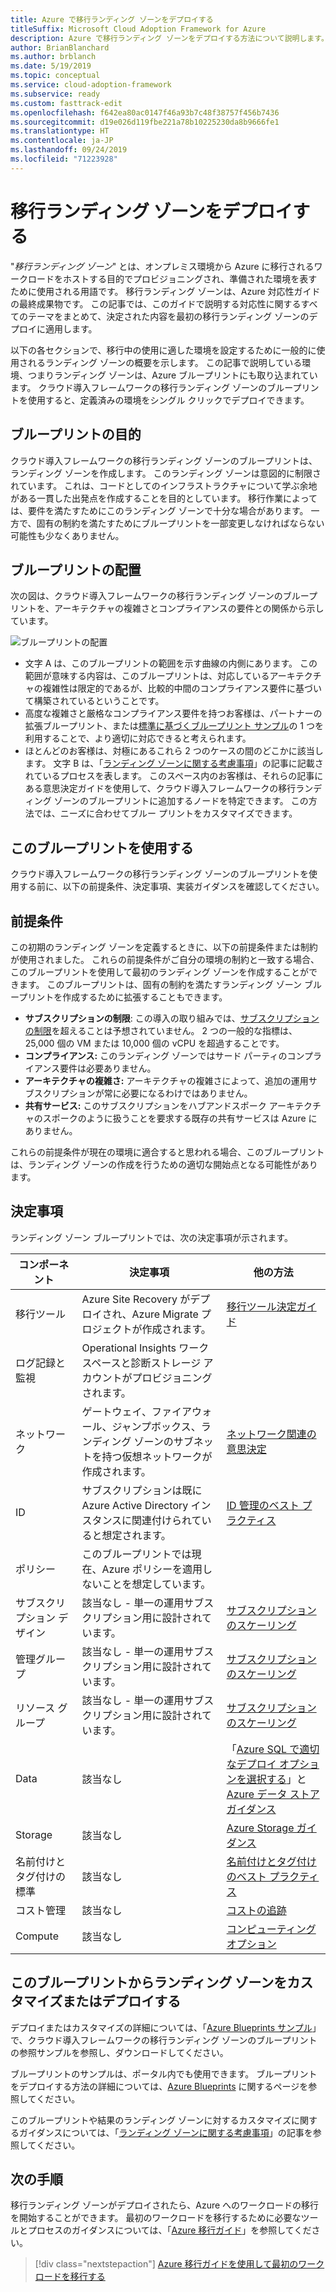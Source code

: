 ```yaml
---
title: Azure で移行ランディング ゾーンをデプロイする
titleSuffix: Microsoft Cloud Adoption Framework for Azure
description: Azure で移行ランディング ゾーンをデプロイする方法について説明します。
author: BrianBlanchard
ms.author: brblanch
ms.date: 5/19/2019
ms.topic: conceptual
ms.service: cloud-adoption-framework
ms.subservice: ready
ms.custom: fasttrack-edit
ms.openlocfilehash: f642ea80ac0147f46a93b7c48f38757f456b7436
ms.sourcegitcommit: d19e026d119fbe221a78b10225230da8b9666fe1
ms.translationtype: HT
ms.contentlocale: ja-JP
ms.lasthandoff: 09/24/2019
ms.locfileid: "71223928"
---
```

# <a name="deploy-a-migration-landing-zone"></a>移行ランディング ゾーンをデプロイする

"*移行ランディング ゾーン*" とは、オンプレミス環境から Azure に移行されるワークロードをホストする目的でプロビジョニングされ、準備された環境を表すために使用される用語です。 移行ランディング ゾーンは、Azure 対応性ガイドの最終成果物です。 この記事では、このガイドで説明する対応性に関するすべてのテーマをまとめて、決定された内容を最初の移行ランディング ゾーンのデプロイに適用します。

以下の各セクションで、移行中の使用に適した環境を設定するために一般的に使用されるランディング ゾーンの概要を示します。 この記事で説明している環境、つまりランディング ゾーンは、Azure ブループリントにも取り込まれています。 クラウド導入フレームワークの移行ランディング ゾーンのブループリントを使用すると、定義済みの環境をシングル クリックでデプロイできます。

## <a name="purpose-of-the-blueprint"></a>ブループリントの目的

クラウド導入フレームワークの移行ランディング ゾーンのブループリントは、ランディング ゾーンを作成します。 このランディング ゾーンは意図的に制限されています。 これは、コードとしてのインフラストラクチャについて学ぶ余地がある一貫した出発点を作成することを目的としています。 移行作業によっては、要件を満たすためにこのランディング ゾーンで十分な場合があります。 一方で、固有の制約を満たすためにブループリントを一部変更しなければならない可能性も少なくありません。

## <a name="blueprint-alignment"></a>ブループリントの配置

次の図は、クラウド導入フレームワークの移行ランディング ゾーンのブループリントを、アーキテクチャの複雑さとコンプライアンスの要件との関係から示しています。

![ブループリントの配置](../../_images/ready/blueprint-overview.png)

- 文字 A は、このブループリントの範囲を示す曲線の内側にあります。 この範囲が意味する内容は、このブループリントは、対応しているアーキテクチャの複雑性は限定的であるが、比較的中間のコンプライアンス要件に基づいて構築されているということです。
- 高度な複雑さと厳格なコンプライアンス要件を持つお客様は、パートナーの拡張ブループリント、または[標準に基づくブループリント サンプル](https://docs.microsoft.com/azure/governance/blueprints/samples)の 1 つを利用することで、より適切に対応できると考えられます。
- ほとんどのお客様は、対極にあるこれら 2 つのケースの間のどこかに該当します。 文字 B は、「[ランディング ゾーンに関する考慮事項](../considerations/index.md)」の記事に記載されているプロセスを表します。 このスペース内のお客様は、それらの記事にある意思決定ガイドを使用して、クラウド導入フレームワークの移行ランディング ゾーンのブループリントに追加するノードを特定できます。 この方法では、ニーズに合わせてブルー プリントをカスタマイズできます。

## <a name="use-this-blueprint"></a>このブループリントを使用する

クラウド導入フレームワークの移行ランディング ゾーンのブループリントを使用する前に、以下の前提条件、決定事項、実装ガイダンスを確認してください。

## <a name="assumptions"></a>前提条件

この初期のランディング ゾーンを定義するときに、以下の前提条件または制約が使用されました。 これらの前提条件がご自分の環境の制約と一致する場合、このブループリントを使用して最初のランディング ゾーンを作成することができます。 このブループリントは、固有の制約を満たすランディング ゾーン ブループリントを作成するために拡張することもできます。

- **サブスクリプションの制限**: この導入の取り組みでは、[サブスクリプションの制限](https://docs.microsoft.com/azure/azure-subscription-service-limits)を超えることは予想されていません。 2 つの一般的な指標は、25,000 個の VM または 10,000 個の vCPU を超過することです。
- **コンプライアンス:** このランディング ゾーンではサード パーティのコンプライアンス要件は必要ありません。
- **アーキテクチャの複雑さ:** アーキテクチャの複雑さによって、追加の運用サブスクリプションが常に必要になるわけではありません。
- **共有サービス:** このサブスクリプションをハブアンドスポーク アーキテクチャのスポークのように扱うことを要求する既存の共有サービスは Azure にありません。

これらの前提条件が現在の環境に適合すると思われる場合、このブループリントは、ランディング ゾーンの作成を行うための適切な開始点となる可能性があります。

## <a name="decisions"></a>決定事項

ランディング ゾーン ブループリントでは、次の決定事項が示されます。

| コンポーネント | 決定事項 | 他の方法 |
|---------|---------|---------|
|移行ツール|Azure Site Recovery がデプロイされ、Azure Migrate プロジェクトが作成されます。|[移行ツール決定ガイド](../../decision-guides/migrate-decision-guide/index.md)|
|ログ記録と監視|Operational Insights ワークスペースと診断ストレージ アカウントがプロビジョニングされます。|         |
|ネットワーク|ゲートウェイ、ファイアウォール、ジャンプボックス、ランディング ゾーンのサブネットを持つ仮想ネットワークが作成されます。|[ネットワーク関連の意思決定](../considerations/network-decisions.md)|
|ID|サブスクリプションは既に Azure Active Directory インスタンスに関連付けられていると想定されます。|[ID 管理のベスト プラクティス](https://docs.microsoft.com/azure/security/azure-security-identity-management-best-practices?toc=https://docs.microsoft.com/azure/cloud-adoption-framework/toc.json&bc=https://docs.microsoft.com/azure/cloud-adoption-framework/bread/toc.json)         |
|ポリシー|このブループリントでは現在、Azure ポリシーを適用しないことを想定しています。|         |
|サブスクリプション デザイン|該当なし - 単一の運用サブスクリプション用に設計されています。|[サブスクリプションのスケーリング](../considerations/scaling-subscriptions.md)|
|管理グループ|該当なし - 単一の運用サブスクリプション用に設計されています。|[サブスクリプションのスケーリング](../considerations/scaling-subscriptions.md)         |
|リソース グループ|該当なし - 単一の運用サブスクリプション用に設計されています。|[サブスクリプションのスケーリング](../considerations/scaling-subscriptions.md)         |
|Data|該当なし|「[Azure SQL で適切なデプロイ オプションを選択する](https://docs.microsoft.com/azure/sql-database/sql-database-paas-vs-sql-server-iaas?toc=https://docs.microsoft.com/azure/architecture/toc.json&bc=https://docs.microsoft.com/azure/architecture/bread/toc.json)」と [Azure データ ストア ガイダンス](https://docs.microsoft.com/azure/architecture/guide/technology-choices/data-store-overview) |
|Storage|該当なし|[Azure Storage ガイダンス](../considerations/storage-guidance.md)         |
|名前付けとタグ付けの標準|該当なし|[名前付けとタグ付けのベスト プラクティス](../considerations/naming-and-tagging.md)         |
|コスト管理|該当なし|[コストの追跡](../azure-best-practices/track-costs.md)|
|Compute|該当なし|[コンピューティング オプション](../considerations/compute-decisions.md)|

## <a name="customize-or-deploy-a-landing-zone-from-this-blueprint"></a>このブループリントからランディング ゾーンをカスタマイズまたはデプロイする

デプロイまたはカスタマイズの詳細については、「[Azure Blueprints サンプル](https://docs.microsoft.com/azure/governance/blueprints/samples)」で、クラウド導入フレームワークの移行ランディング ゾーンのブループリントの参照サンプルを参照し、ダウンロードしてください。

ブループリントのサンプルは、ポータル内でも使用できます。 ブループリントをデプロイする方法の詳細については、[Azure Blueprints](./govern-org-compliance.md?tabs=azureblueprints#create-a-blueprint) に関するページを参照してください。

このブループリントや結果のランディング ゾーンに対するカスタマイズに関するガイダンスについては、「[ランディング ゾーンに関する考慮事項](../considerations/index.md)」の記事を参照してください。

## <a name="next-steps"></a>次の手順

移行ランディング ゾーンがデプロイされたら、Azure へのワークロードの移行を開始することができます。
最初のワークロードを移行するために必要なツールとプロセスのガイダンスについては、「[Azure 移行ガイド](../../migrate/azure-migration-guide/index.md)」を参照してください。

> [!div class="nextstepaction"]
> [Azure 移行ガイドを使用して最初のワークロードを移行する](../../migrate/azure-migration-guide/index.md)
